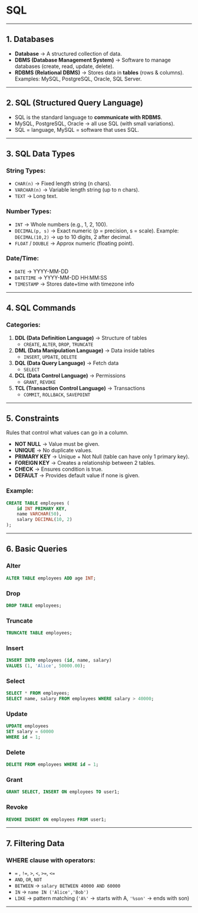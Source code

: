 # SQL

---

## 1. Databases

- **Database** → A structured collection of data.
- **DBMS (Database Management System)** → Software to manage databases (create, read, update, delete).
- **RDBMS (Relational DBMS)** → Stores data in **tables** (rows & columns). Examples: MySQL, PostgreSQL, Oracle, SQL Server.

---

## 2. SQL (Structured Query Language)

- SQL is the standard language to **communicate with RDBMS**.
- MySQL, PostgreSQL, Oracle → all use SQL (with small variations).
- SQL = language, MySQL = software that uses SQL.

---

## 3. SQL Data Types

### String Types:

- `CHAR(n)` → Fixed length string (n chars).
- `VARCHAR(n)` → Variable length string (up to n chars).
- `TEXT` → Long text.

### Number Types:

- `INT` → Whole numbers (e.g., 1, 2, 100).
- `DECIMAL(p, s)` → Exact numeric (p = precision, s = scale). Example: `DECIMAL(10,2)` → up to 10 digits, 2 after decimal.
- `FLOAT` / `DOUBLE` → Approx numeric (floating point).

### Date/Time:

- `DATE` → YYYY-MM-DD
- `DATETIME` → YYYY-MM-DD HH:MM:SS
- `TIMESTAMP` → Stores date+time with timezone info

---

## 4. SQL Commands

### Categories:

1. **DDL (Data Definition Language)** → Structure of tables
    - `CREATE`, `ALTER`, `DROP`, `TRUNCATE`
2. **DML (Data Manipulation Language)** → Data inside tables
    - `INSERT`, `UPDATE`, `DELETE`
3. **DQL (Data Query Language)** → Fetch data
    - `SELECT`
4. **DCL (Data Control Language)** → Permissions
    - `GRANT`, `REVOKE`
5. **TCL (Transaction Control Language)** → Transactions
    - `COMMIT`, `ROLLBACK`, `SAVEPOINT`

---

## 5. Constraints

Rules that control what values can go in a column.

- **NOT NULL** → Value must be given.
- **UNIQUE** → No duplicate values.
- **PRIMARY KEY** → Unique + Not Null (table can have only 1 primary key).
- **FOREIGN KEY** → Creates a relationship between 2 tables.
- **CHECK** → Ensures condition is true.
- **DEFAULT** → Provides default value if none is given.

### Example:

```sql
CREATE TABLE employees (
    id INT PRIMARY KEY,
    name VARCHAR(50),
    salary DECIMAL(10, 2)
);
```

---

## 6. Basic Queries

### Alter

```sql
ALTER TABLE employees ADD age INT;
```

### Drop

```sql
DROP TABLE employees;
```

### Truncate

```sql
TRUNCATE TABLE employees;
```

### Insert

```sql
INSERT INTO employees (id, name, salary)
VALUES (1, 'Alice', 50000.00);
```

### Select

```sql
SELECT * FROM employees;
SELECT name, salary FROM employees WHERE salary > 40000;
```

### Update

```sql
UPDATE employees
SET salary = 60000
WHERE id = 1;
```

### Delete

```sql
DELETE FROM employees WHERE id = 1;
```

### Grant

```sql
GRANT SELECT, INSERT ON employees TO user1;
```

### Revoke

```sql
REVOKE INSERT ON employees FROM user1;
```

---

## 7. Filtering Data

### WHERE clause with operators:

- `=` , `!=`, `>`, `<`, `>=`, `<=`
- `AND`, `OR`, `NOT`
- `BETWEEN` → `salary BETWEEN 40000 AND 60000`
- `IN` → `name IN ('Alice','Bob')`
- `LIKE` → pattern matching (`'A%'` → starts with A, `'%son'` → ends with son)

---